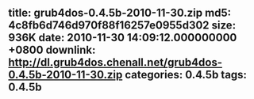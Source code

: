 title: grub4dos-0.4.5b-2010-11-30.zip
md5: 4c8fb6d746d970f88f16257e0955d302
size: 936K
date: 2010-11-30 14:09:12.000000000 +0800
downlink: http://dl.grub4dos.chenall.net/grub4dos-0.4.5b-2010-11-30.zip
categories: 0.4.5b
tags: 0.4.5b
---

